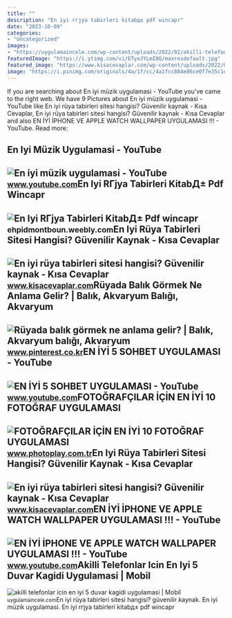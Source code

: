 ```yaml
---
title: ""
description: "En iyi rгјya tabirleri kitabд± pdf wincapr"
date: "2023-10-09"
categories:
- "Uncategorized"
images:
- "https://uygulamaincele.com/wp-content/uploads/2022/02/akilli-telefonlar-icin-en-iyi-5-duvar-kagidi-uygulamasi.jpg"
featuredImage: "https://i.ytimg.com/vi/ETyeJYLmI8Q/maxresdefault.jpg"
featured_image: "https://www.kisacevaplar.com/wp-content/uploads/2022/05/En-iyi-ruya-tabirleri-sitesi-hangisi-512x420.jpg"
image: "https://i.pinimg.com/originals/4a/1f/cc/4a1fcc884e86ce0f7e35c1da23539c59.jpg"
---
```


If you are searching about En iyi müzik uygulamasi - YouTube you've came to the right web. We have 9 Pictures about En iyi müzik uygulamasi - YouTube like En iyi rüya tabirleri sitesi hangisi? Güvenilir kaynak - Kısa Cevaplar, En iyi rüya tabirleri sitesi hangisi? Güvenilir kaynak - Kısa Cevaplar and also EN İYİ İPHONE VE APPLE WATCH WALLPAPER UYGULAMASI !!! - YouTube. Read more:

En Iyi Müzik Uygulamasi - YouTube
---------------------------------

 ![En iyi müzik uygulamasi - YouTube](https://i.ytimg.com/vi/ghZI9FhF860/maxresdefault.jpg?sqp=-oaymwEmCIAKENAF8quKqQMa8AEB-AHcAoAC0AWKAgwIABABGH8gOShGMA8=&rs=AOn4CLAY4yVTX9QlM68Mb4XVEuZ4rl58EQ) <small>www.youtube.com</small>En Iyi RГјya Tabirleri KitabД± Pdf Wincapr
------------------------------------------

 ![En Iyi RГјya Tabirleri KitabД± Pdf wincapr](http://archive.org/services/img/Islah-e-nafsAurTablighiJamaatByQariMohammadTayyabSahab) <small>ehpidmontboun.weebly.com</small>En Iyi Rüya Tabirleri Sitesi Hangisi? Güvenilir Kaynak - Kısa Cevaplar
----------------------------------------------------------------------

 ![En iyi rüya tabirleri sitesi hangisi? Güvenilir kaynak - Kısa Cevaplar](https://www.kisacevaplar.com/wp-content/uploads/2022/05/en-iyi-ruya-tabiri-siteleri.jpg) <small>www.kisacevaplar.com</small>Rüyada Balık Görmek Ne Anlama Gelir? | Balık, Akvaryum Balığı, Akvaryum
-----------------------------------------------------------------------

 ![Rüyada balık görmek ne anlama gelir? | Balık, Akvaryum balığı, Akvaryum](https://i.pinimg.com/originals/4a/1f/cc/4a1fcc884e86ce0f7e35c1da23539c59.jpg) <small>www.pinterest.co.kr</small>EN İYİ 5 SOHBET UYGULAMASI - YouTube
------------------------------------

 ![EN İYİ 5 SOHBET UYGULAMASI - YouTube](https://i.ytimg.com/vi/ETyeJYLmI8Q/maxresdefault.jpg) <small>www.youtube.com</small>FOTOĞRAFÇILAR İÇİN EN İYİ 10 FOTOĞRAF UYGULAMASI
------------------------------------------------

 ![FOTOĞRAFÇILAR İÇİN EN İYİ 10 FOTOĞRAF UYGULAMASI](https://www.photoplay.com.tr/image/mobiluygulama/fotografcilar-icin-en-iyi-10-fotograf-uygulamasi-7-Awesome11.png) <small>www.photoplay.com.tr</small>En Iyi Rüya Tabirleri Sitesi Hangisi? Güvenilir Kaynak - Kısa Cevaplar
----------------------------------------------------------------------

 ![En iyi rüya tabirleri sitesi hangisi? Güvenilir kaynak - Kısa Cevaplar](https://www.kisacevaplar.com/wp-content/uploads/2022/05/En-iyi-ruya-tabirleri-sitesi-hangisi-512x420.jpg) <small>www.kisacevaplar.com</small>EN İYİ İPHONE VE APPLE WATCH WALLPAPER UYGULAMASI !!! - YouTube
---------------------------------------------------------------

 ![EN İYİ İPHONE VE APPLE WATCH WALLPAPER UYGULAMASI !!! - YouTube](https://i.ytimg.com/vi/XyrvDw7aQEg/maxresdefault.jpg) <small>www.youtube.com</small>Akilli Telefonlar Icin En Iyi 5 Duvar Kagidi Uygulamasi | Mobil
---------------------------------------------------------------

 ![akilli telefonlar icin en iyi 5 duvar kagidi uygulamasi | Mobil](https://uygulamaincele.com/wp-content/uploads/2022/02/akilli-telefonlar-icin-en-iyi-5-duvar-kagidi-uygulamasi.jpg) <small>uygulamaincele.com</small>En iyi rüya tabirleri sitesi hangisi? güvenilir kaynak. En iyi müzik uygulamasi. En iyi rгјya tabirleri kitabд± pdf wincapr
